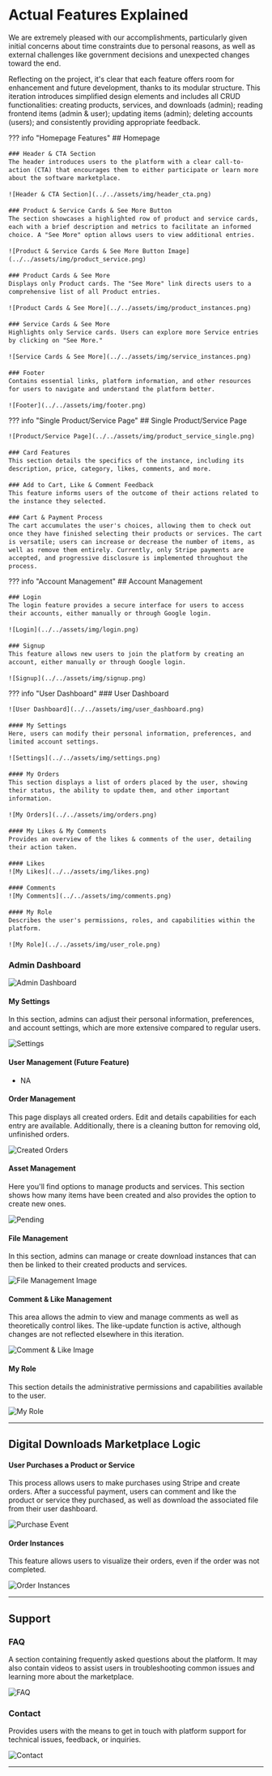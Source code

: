 # Actual Features Explained

We are extremely pleased with our accomplishments, particularly given initial concerns about time constraints due to personal reasons, as well as external challenges like government decisions and unexpected changes toward the end.

Reflecting on the project, it's clear that each feature offers room for enhancement and future development, thanks to its modular structure. This iteration introduces simplified design elements and includes all CRUD functionalities: creating products, services, and downloads (admin); reading frontend items (admin & user); updating items (admin); deleting accounts (users); and consistently providing appropriate feedback.


??? info "Homepage Features"
    ## Homepage

    ### Header & CTA Section
    The header introduces users to the platform with a clear call-to-action (CTA) that encourages them to either participate or learn more about the software marketplace.

    ![Header & CTA Section](../../assets/img/header_cta.png)

    ### Product & Service Cards & See More Button
    The section showcases a highlighted row of product and service cards, each with a brief description and metrics to facilitate an informed choice. A "See More" option allows users to view additional entries.

    ![Product & Service Cards & See More Button Image](../../assets/img/product_service.png)

    ### Product Cards & See More
    Displays only Product cards. The "See More" link directs users to a comprehensive list of all Product entries.

    ![Product Cards & See More](../../assets/img/product_instances.png)

    ### Service Cards & See More
    Highlights only Service cards. Users can explore more Service entries by clicking on "See More."

    ![Service Cards & See More](../../assets/img/service_instances.png)

    ### Footer
    Contains essential links, platform information, and other resources for users to navigate and understand the platform better.

    ![Footer](../../assets/img/footer.png)


??? info "Single Product/Service Page"
    ## Single Product/Service Page

    ![Product/Service Page](../../assets/img/product_service_single.png)

    ### Card Features
    This section details the specifics of the instance, including its description, price, category, likes, comments, and more.

    ### Add to Cart, Like & Comment Feedback
    This feature informs users of the outcome of their actions related to the instance they selected.

    ### Cart & Payment Process
    The cart accumulates the user's choices, allowing them to check out once they have finished selecting their products or services. The cart is versatile; users can increase or decrease the number of items, as well as remove them entirely. Currently, only Stripe payments are accepted, and progressive disclosure is implemented throughout the process.

??? info "Account Management"
    ## Account Management

    ### Login
    The login feature provides a secure interface for users to access their accounts, either manually or through Google login.

    ![Login](../../assets/img/login.png)

    ### Signup
    This feature allows new users to join the platform by creating an account, either manually or through Google login.

    ![Signup](../../assets/img/signup.png)


??? info "User Dashboard"
    ### User Dashboard

    ![User Dashboard](../../assets/img/user_dashboard.png)

    #### My Settings
    Here, users can modify their personal information, preferences, and limited account settings.

    ![Settings](../../assets/img/settings.png)

    #### My Orders
    This section displays a list of orders placed by the user, showing their status, the ability to update them, and other important information.

    ![My Orders](../../assets/img/orders.png)

    #### My Likes & My Comments
    Provides an overview of the likes & comments of the user, detailing their action taken.

    #### Likes
    ![My Likes](../../assets/img/likes.png)

    #### Comments
    ![My Comments](../../assets/img/comments.png)

    #### My Role
    Describes the user's permissions, roles, and capabilities within the platform.

    ![My Role](../../assets/img/user_role.png)


### Admin Dashboard

![Admin Dashboard](https://github.com/plexoio/py/blob/main/documentation/assets/img/actual-features/actual17.png)

#### My Settings
In this section, admins can adjust their personal information, preferences, and account settings, which are more extensive compared to regular users.

![Settings](https://github.com/plexoio/py/blob/main/documentation/assets/img/actual-features/actual18.png)

#### User Management (Future Feature)
- NA

#### Order Management
This page displays all created orders. Edit and details capabilities for each entry are available. Additionally, there is a cleaning button for removing old, unfinished orders.

![Created Orders](https://github.com/plexoio/py/blob/main/documentation/assets/img/actual-features/actual19.png)

#### Asset Management
Here you'll find options to manage products and services. This section shows how many items have been created and also provides the option to create new ones.

![Pending](https://github.com/plexoio/py/blob/main/documentation/assets/img/actual-features/actual20.png)

#### File Management
In this section, admins can manage or create download instances that can then be linked to their created products and services.

![File Management Image](https://github.com/plexoio/py/blob/main/documentation/assets/img/actual-features/actual20.png)

#### Comment & Like Management
This area allows the admin to view and manage comments as well as theoretically control likes. The like-update function is active, although changes are not reflected elsewhere in this iteration.

![Comment & Like Image](https://github.com/plexoio/py/blob/main/documentation/assets/img/actual-features/actual21.png)

#### My Role
This section details the administrative permissions and capabilities available to the user.

![My Role](https://github.com/plexoio/py/blob/main/documentation/assets/img/actual-features/actual23.png)

---

## Digital Downloads Marketplace Logic

#### User Purchases a Product or Service
This process allows users to make purchases using Stripe and create orders. After a successful payment, users can comment and like the product or service they purchased, as well as download the associated file from their user dashboard.

![Purchase Event](https://github.com/plexoio/py/blob/main/documentation/assets/img/actual-features/actual13.png)

#### Order Instances
This feature allows users to visualize their orders, even if the order was not completed.

![Order Instances](https://github.com/plexoio/py/blob/main/documentation/assets/img/actual-features/actual24.png)

---

## Support

### FAQ
A section containing frequently asked questions about the platform. It may also contain videos to assist users in troubleshooting common issues and learning more about the marketplace.

![FAQ](https://github.com/plexoio/py/blob/main/documentation/assets/img/actual-features/actual25.png)

### Contact
Provides users with the means to get in touch with platform support for technical issues, feedback, or inquiries.

![Contact](https://github.com/plexoio/py/blob/main/documentation/assets/img/actual-features/actual26.png)

---
